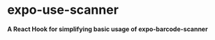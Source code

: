 expo-use-scanner
================

**A React Hook for simplifying basic usage of expo-barcode-scanner**

